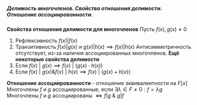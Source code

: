 ##### Делимость многочленов. Свойства отношения делимости. Отношение ассоциированности.

**Свойства отношения делимости для многочленов**
Пусть $f(x), g(x) \neq 0$
1. Рефлексивность $f(x)|f(x)$
2. Транзитивность $f(x)|g(x)$ и $g(x)|h(x) \implies f(x)|h(x)$
Антисимметричность отсутствует, из-за наличия ассоциированных многочленов.
**Ещё некоторые свойства делимости**
1. Если $f(x)\ | \ g(x) \implies f(x)\ | \ (g(x) \cdot h(x))$
2. Если $f(x)\ | \ g(x) \& f(x) \ | \ h(x) \implies f(x)\ | \ (g(x) + h(x))$

**Отношение ассоциированности** - отношение эквивалентности на $F[x]$ 
Многочлены $f$ и $g$ ассоциированные, если $\exists \lambda \in F \neq 0: f=\lambda g$
Многочлены $f$ и $g$ ассоциированы $\iff f|g\ \&\ g|f$ 